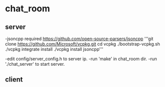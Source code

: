 # chat_room
## server
-jsoncpp required https://github.com/open-source-parsers/jsoncpp
'''git clone https://github.com/Microsoft/vcpkg.git
cd vcpkg
./bootstrap-vcpkg.sh
./vcpkg integrate install
./vcpkg install jsoncpp'''

-edit config/server_config.h to server ip.
-run 'make' in chat_room dir.
-run './chat_server' to start server.
## client

